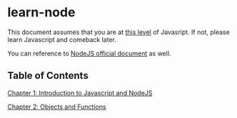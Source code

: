 # learn-node
This document assumes that you are at [this level](https://nodejs.org/en/learn/getting-started/how-much-javascript-do-you-need-to-know-to-use-nodejs) of Javasript. If not, please learn Javascript and comeback later.

You can reference to [NodeJS official document](https://nodejs.org/en/learn/getting-started/introduction-to-nodejs) as well.
## Table of Contents
[Chapter 1: Introduction to Javascript and NodeJS](./docs/chap1.md)

[Chapter 2: Objects and Functions](./docs/chap2.md)